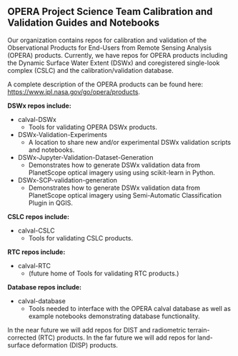 ## OPERA Project Science Team Calibration and Validation Guides and Notebooks

Our organization contains repos for calibration and validation of the Observational Products for End-Users from Remote Sensing Analysis (OPERA) products. Currently, we have repos for OPERA products including the Dynamic Surface Water Extent (DSWx) and coregistered single-look complex (CSLC) and the calibration/validation database. 

A complete description of the OPERA products can be found here: https://www.jpl.nasa.gov/go/opera/products. 

**DSWx repos include:**
- calval-DSWx 
  - Tools for validating OPERA DSWx products. 
- DSWx-Validation-Experiments 
  - A location to share new and/or experimental DSWx validation scripts and notebooks.
- DSWx-Jupyter-Validation-Dataset-Generation
  - Demonstrates how to generate DSWx validation data from PlanetScope optical imagery using using scikit-learn in Python.
- DSWx-SCP-validation-generation 
  - Demonstrates how to generate DSWx validation data from PlanetScope optical imagery using Semi-Automatic Classification Plugin in QGIS.

**CSLC repos include:**
- calval-CSLC 
  - Tools for validating CSLC products.

**RTC repos include:**
- calval-RTC 
  - (future home of Tools for validating RTC products.)

**Database repos include:**
- calval-database
  - Tools needed to interface with the OPERA calval database as well as example notebooks demonstrating database functionality.


In the near future we will add repos for DIST and radiometric terrain-corrected (RTC) products. In the far future we will add repos for land-surface deformation (DISP) products.

<!--

**Here are some ideas to get you started:**

🙋‍♀️ A short introduction - what is your organization all about?
🌈 Contribution guidelines - how can the community get involved?
👩‍💻 Useful resources - where can the community find your docs? Is there anything else the community should know?
🍿 Fun facts - what does your team eat for breakfast?
🧙 Remember, you can do mighty things with the power of [Markdown](https://docs.github.com/github/writing-on-github/getting-started-with-writing-and-formatting-on-github/basic-writing-and-formatting-syntax)
-->

